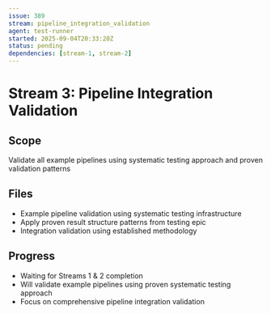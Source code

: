 ```yaml
---
issue: 389
stream: pipeline_integration_validation
agent: test-runner
started: 2025-09-04T20:33:20Z
status: pending
dependencies: [stream-1, stream-2]
---
```


# Stream 3: Pipeline Integration Validation

## Scope
Validate all example pipelines using systematic testing approach and proven validation patterns

## Files
- Example pipeline validation using systematic testing infrastructure
- Apply proven result structure patterns from testing epic
- Integration validation using established methodology

## Progress
- Waiting for Streams 1 & 2 completion
- Will validate example pipelines using proven systematic testing approach
- Focus on comprehensive pipeline integration validation